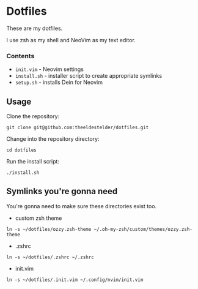 # Dotfiles

These are my dotfiles.

I use zsh as my shell and NeoVim as my text editor.

### Contents
- `init.vim` - Neovim settings
- `install.sh` - installer script to create appropriate symlinks
- `setup.sh` - installs Dein for Neovim

## Usage
Clone the repository:

    git clone git@github.com:theeldestelder/dotfiles.git

Change into the repository directory:

    cd dotfiles

Run the install script:

    ./install.sh

## Symlinks you're gonna need

You're gonna need to make sure these directories exist too.

- custom zsh theme
```
ln -s ~/dotfiles/ozzy.zsh-theme ~/.oh-my-zsh/custom/themes/ozzy.zsh-theme
```

- .zshrc
```
ln -s ~/dotfiles/.zshrc ~/.zshrc
```

- init.vim
```
ln -s ~/dotfiles/.init.vim ~/.config/nvim/init.vim
```
